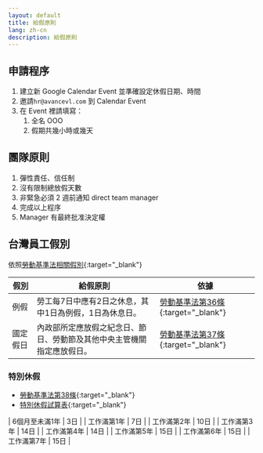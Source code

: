 ```yaml
---
layout: default
title: 給假原則
lang: zh-cn
description: 給假原則
---
```




## 申請程序

1. 建立新 Google Calendar Event 並準確設定休假日期、時間
1. 邀請`hr@avancevl.com` 到 Calendar Event
1. 在 Event 裡請填寫：
	1. 全名 OOO
	1. 假期共幾小時或幾天

## 團隊原則
1. 彈性責任、信任制
1. 沒有限制總放假天數
1. 非緊急必須 2 週前通知 direct team manager
1. 完成以上程序
1. Manager 有最終批准決定權


## 台灣員工假別

依照[勞動基準法相關假別](https://www.mol.gov.tw/topic/3067/14530/19538/){:target="_blank"}

| 假別 | 給假原則 | 依據 |
| --- | --- | --- |
| 例假 | 勞工每7日中應有2日之休息，其中1日為例假，1日為休息日。 | [勞動基準法第36條](https://laws.mol.gov.tw/FLAW/FLAWDOC01.aspx?id=FL014930&flno=36){:target="_blank"} |
| 國定假日 | 內政部所定應放假之紀念日、節日、勞動節及其他中央主管機關指定應放假日。 | [勞動基準法第37條](https://laws.mol.gov.tw/FLAW/FLAWDOC01.aspx?id=FL014930&flno=37){:target="_blank"} |

### 特別休假

* [勞動基準法第38條](https://laws.mol.gov.tw/FLAW/FLAWDOC01.aspx?id=FL014930&flno=38){:target="_blank"}
* [特別休假試算表](https://calc.mol.gov.tw/Trail_New/html/RestDays.html){:target="_blank"}

| 6個月至未滿1年 | 3日 | 
| 工作滿第1年 | 7日 |
| 工作滿第2年 | 10日 |
| 工作滿第3年 | 14日 |
| 工作滿第4年 | 14日 |
| 工作滿第5年 | 15日 |
| 工作滿第6年 | 15日 |
| 工作滿第7年 | 15日 |